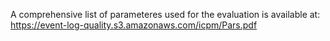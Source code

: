A comprehensive list of parameteres used for the evaluation is available at: https://event-log-quality.s3.amazonaws.com/icpm/Pars.pdf
